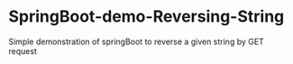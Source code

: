 # SpringBoot-demo-Reversing-String
Simple demonstration of springBoot to reverse a given string by GET request
